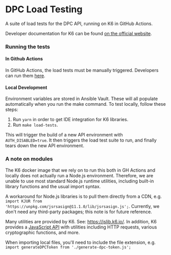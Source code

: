 # DPC Load Testing

A suite of load tests for the DPC API, running on K6 in GitHub Actions. 

Developer documentation for K6 can be found [on the official website](https://grafana.com/docs/k6/latest/). 

### Running the tests

#### In Github Actions

In GitHub Actions, the load tests must be manually triggered. Developers can run them [here](https://github.com/CMSgov/dpc-app/actions/workflows/dpc-load-test.yml).

#### Local Development

Environment variables are stored in Ansible Vault. These will all populate automatically when you run the make command. To test locally, follow these steps:
1. Run `yarn` in order to get IDE integration for K6 libraries. 
2. Run `make load-tests`.

This will trigger the build of a new API environment with `AUTH_DISABLED=true`. It then triggers the load test suite to run, and finally tears down the new API environment.

### A note on modules

The K6 docker image that we rely on to run this both in GH Actions and locally does not actually run a Node.js environment. Therefore, we are unable to use most standard Node.js runtime utilities, including built-in library functions and the usual import syntax. 

A workaround for Node.js libraries is to pull them directly from a CDN, e.g. `import KJUR from 'https://unpkg.com/jsrsasign@11.1.0/lib/jsrsasign.js';`. Currently, we don't need any third-party packages; this note is for future reference.

Many utilities are provided by K6. See: https://jslib.k6.io/. In addition, K6 provides a [JavaScript API](https://grafana.com/docs/k6/latest/javascript-api/) with utilities including HTTP requests, various cryptographic functions, and more.

When importing local files, you'll need to include the file extension, e.g. `import generateDPCToken from './generate-dpc-token.js';`
